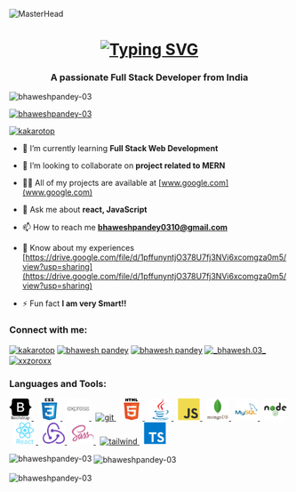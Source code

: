 ![MasterHead](https://repository-images.githubusercontent.com/588181932/e36ec678-7984-4cdd-8e4c-a3932772ff8e)

<h1 align="center"><a href="https://git.io/typing-svg"><img src="https://readme-typing-svg.herokuapp.com?font=Fira+Code&weight=600&size=40&pause=1000&color=8AE2F7&random=false&width=435&lines=Hi%2C+I'm+Bhawesh+Pandey;A+Full+Stack+Developer+!" alt="Typing SVG" /></a></h1>
<h3 align="center">A passionate Full Stack Developer from India</h3>

<p align="left"> <img src="https://komarev.com/ghpvc/?username=bhaweshpandey-03&label=Profile%20views&color=0e75b6&style=flat" alt="bhaweshpandey-03" /> </p>

<p align="left"> <a href="https://github.com/ryo-ma/github-profile-trophy"><img src="https://github-profile-trophy.vercel.app/?username=bhaweshpandey-03" alt="bhaweshpandey-03" /></a> </p>

<p align="left"> <a href="https://twitter.com/kakarotop" target="blank"><img src="https://img.shields.io/twitter/follow/kakarotop?logo=twitter&style=for-the-badge" alt="kakarotop" /></a> </p>

- 🌱 I’m currently learning **Full Stack Web Development**

- 👯 I’m looking to collaborate on **project related to MERN**

- 👨‍💻 All of my projects are available at [www.google.com](www.google.com)

- 💬 Ask me about **react, JavaScript**

- 📫 How to reach me **bhaweshpandey0310@gmail.com**

- 📄 Know about my experiences [https://drive.google.com/file/d/1pffunyntjO378U7fj3NVi6xcomgza0m5/view?usp=sharing](https://drive.google.com/file/d/1pffunyntjO378U7fj3NVi6xcomgza0m5/view?usp=sharing)

- ⚡ Fun fact **I am very Smart!!**

<h3 align="left">Connect with me:</h3>
<p align="left">
<a href="https://twitter.com/kakarotop" target="blank"><img align="center" src="https://raw.githubusercontent.com/rahuldkjain/github-profile-readme-generator/master/src/images/icons/Social/twitter.svg" alt="kakarotop" height="30" width="40" /></a>
<a href="https://linkedin.com/in/bhawesh pandey" target="blank"><img align="center" src="https://raw.githubusercontent.com/rahuldkjain/github-profile-readme-generator/master/src/images/icons/Social/linked-in-alt.svg" alt="bhawesh pandey" height="30" width="40" /></a>
<a href="https://codesandbox.com/bhawesh pandey" target="blank"><img align="center" src="https://raw.githubusercontent.com/rahuldkjain/github-profile-readme-generator/master/src/images/icons/Social/codesandbox.svg" alt="bhawesh pandey" height="30" width="40" /></a>
<a href="https://instagram.com/_bhawesh.03_" target="blank"><img align="center" src="https://raw.githubusercontent.com/rahuldkjain/github-profile-readme-generator/master/src/images/icons/Social/instagram.svg" alt="_bhawesh.03_" height="30" width="40" /></a>
<a href="https://www.leetcode.com/xxzoroxx" target="blank"><img align="center" src="https://raw.githubusercontent.com/rahuldkjain/github-profile-readme-generator/master/src/images/icons/Social/leet-code.svg" alt="xxzoroxx" height="30" width="40" /></a>
</p>

<h3 align="left">Languages and Tools:</h3>
<p align="left">
  <a href="https://getbootstrap.com" target="_blank" rel="noreferrer">
    <img src="https://raw.githubusercontent.com/devicons/devicon/master/icons/bootstrap/bootstrap-plain-wordmark.svg" alt="bootstrap" width="40" height="40"/>
  </a>&nbsp;
  <a href="https://www.w3schools.com/css/" target="_blank" rel="noreferrer">
    <img src="https://raw.githubusercontent.com/devicons/devicon/master/icons/css3/css3-original-wordmark.svg" alt="css3" width="40" height="40"/>
  </a>&nbsp;
  <a href="https://expressjs.com" target="_blank" rel="noreferrer">
    <img src="https://raw.githubusercontent.com/devicons/devicon/master/icons/express/express-original-wordmark.svg" alt="express" width="40" height="40"/>
  </a>&nbsp;
  <a href="https://git-scm.com/" target="_blank" rel="noreferrer">
    <img src="https://www.vectorlogo.zone/logos/git-scm/git-scm-icon.svg" alt="git" width="40" height="40"/>
  </a>&nbsp;
  <a href="https://www.w3.org/html/" target="_blank" rel="noreferrer">
    <img src="https://raw.githubusercontent.com/devicons/devicon/master/icons/html5/html5-original-wordmark.svg" alt="html5" width="40" height="40"/>
  </a>&nbsp;
  <a href="https://www.java.com" target="_blank" rel="noreferrer">
    <img src="https://raw.githubusercontent.com/devicons/devicon/master/icons/java/java-original.svg" alt="java" width="40" height="40"/>
  </a>&nbsp;
  <a href="https://developer.mozilla.org/en-US/docs/Web/JavaScript" target="_blank" rel="noreferrer">
    <img src="https://raw.githubusercontent.com/devicons/devicon/master/icons/javascript/javascript-original.svg" alt="javascript" width="40" height="40"/>
  </a>&nbsp;
  <a href="https://www.mongodb.com/" target="_blank" rel="noreferrer">
    <img src="https://raw.githubusercontent.com/devicons/devicon/master/icons/mongodb/mongodb-original-wordmark.svg" alt="mongodb" width="40" height="40"/>
  </a>&nbsp;
  <a href="https://www.mysql.com/" target="_blank" rel="noreferrer">
    <img src="https://raw.githubusercontent.com/devicons/devicon/master/icons/mysql/mysql-original-wordmark.svg" alt="mysql" width="40" height="40"/>
  </a>&nbsp;
  <a href="https://nodejs.org" target="_blank" rel="noreferrer">
    <img src="https://raw.githubusercontent.com/devicons/devicon/master/icons/nodejs/nodejs-original-wordmark.svg" alt="nodejs" width="40" height="40"/>
  </a>&nbsp;
  <a href="https://reactjs.org/" target="_blank" rel="noreferrer">
    <img src="https://raw.githubusercontent.com/devicons/devicon/master/icons/react/react-original-wordmark.svg" alt="react" width="40" height="40"/>
  </a>&nbsp;
  <a href="https://redux.js.org" target="_blank" rel="noreferrer">
    <img src="https://raw.githubusercontent.com/devicons/devicon/master/icons/redux/redux-original.svg" alt="redux" width="40" height="40"/>
  </a>&nbsp;
  <a href="https://sass-lang.com" target="_blank" rel="noreferrer">
    <img src="https://raw.githubusercontent.com/devicons/devicon/master/icons/sass/sass-original.svg" alt="sass" width="40" height="40"/>
  </a>&nbsp;
  <a href="https://tailwindcss.com/" target="_blank" rel="noreferrer">
    <img src="https://www.vectorlogo.zone/logos/tailwindcss/tailwindcss-icon.svg" alt="tailwind" width="40" height="40"/>
  </a>&nbsp;
  <a href="https://www.typescriptlang.org/" target="_blank" rel="noreferrer">
    <img src="https://raw.githubusercontent.com/devicons/devicon/master/icons/typescript/typescript-original.svg" alt="typescript" width="40" height="40"/>
  </a>
</p>

<p><img align="left" src="https://github-readme-stats.vercel.app/api/top-langs?username=bhaweshpandey-03&show_icons=true&locale=en&layout=compact" alt="bhaweshpandey-03" /></p>

<p>&nbsp;<img align="center" src="https://github-readme-stats.vercel.app/api?username=bhaweshpandey-03&show_icons=true&locale=en" alt="bhaweshpandey-03" /></p>

<p><img align="center" src="https://github-readme-streak-stats.herokuapp.com/?user=bhaweshpandey-03&" alt="bhaweshpandey-03" /></p>
